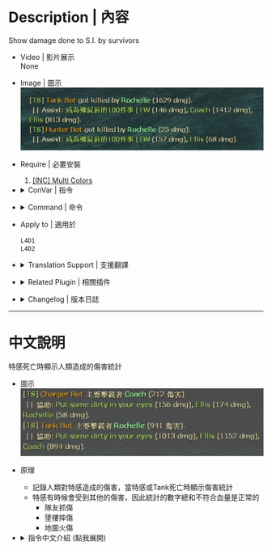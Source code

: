 # Description | 內容
Show damage done to S.I. by survivors

* Video | 影片展示
<br/>None

* Image | 圖示
	<br/>![l4d2_assist_1](image/l4d2_assist_1.jpg)  

* Require | 必要安裝
	1. [[INC] Multi Colors](https://github.com/fbef0102/L4D1_2-Plugins/releases/tag/Multi-Colors)

* <details><summary>ConVar | 指令</summary>

	* cfg/sourcemod/l4d2_assist.cfg
		```php
		// If 1, Enables this plugin.
		sm_assist_enable "1"

		// Turn on the plugin in these game modes, separate by commas (no spaces). (Empty = all).
		sm_assist_modes ""

		// Turn off the plugin in these game modes, separate by commas (no spaces). (Empty = none).
		sm_assist_modes_off ""

		// Turn on the plugin in these game modes. 0=All, 1=Coop, 2=Survival, 4=Versus, 8=Scavenge. Add numbers together.
		sm_assist_modes_tog "0"

		// (L4D2) Which zombie class should report damage on death, 0=None, 1=Smoker, =Boomer, 4=Hunter, 8=Spitter, 16=Jockey, 32=Charger, 64=Tank. Add numbers together.
		sm_assist_infected_flag "127"

		// (L4D1) Which zombie class should report damage on death, 0=None, 1=Smoker, =Boomer, 4=Hunter, 8=Spitter, 16=Jockey, 32=Charger, 64=Tank. Add numbers together.
		sm_assist_infected_flag "15"

		// How many players displayed on assist message each line
		sm_assist_display_num "2"
		```
</details>

* <details><summary>Command | 命令</summary>

	None
</details>

* Apply to | 適用於
	```
	L4D1
	L4D2
	```

* <details><summary>Translation Support | 支援翻譯</summary>

	```
	English
	繁體中文
	简体中文
	Russian
	```
</details>

* <details><summary>Related Plugin | 相關插件</summary>

	1. [l4d_witch_dmg_report](https://github.com/fbef0102/Game-Private_Plugin/tree/main/L4D_插件/Witch_%E5%A5%B3%E5%B7%AB/l4d_witch_dmg_report): Displays how much damage done to witch on witch death + display health remaining when witch kills or incaps the survivor.
		> Witch死亡時，顯示對Witch造成傷害統計表 + Witch抓傷或抓死人時，顯示剩餘血量
</details>

* <details><summary>Changelog | 版本日誌</summary>

	* v2.5 (2024-12-3)
		* Update cvars

	* v2.4 (2024-11-24)
		* Delete witch report
		* Update translation

	* v2.3 (2023-9-27)
		* Accurate damage stats, now consider SI hurt from other damage (teammate claw dmg, fire dmg, fall dmg, etc.)

	* v2.2 (2023-5-14)
		* Optimize code

	* v2.1 (2022-12-16)
		* Translation Support

	* v2.0
		* Remake code

	* v1.6
		* [Original Post by [E]c](https://forums.alliedmods.net/showthread.php?t=123811?t=123811)
</details>

- - - -
# 中文說明
特感死亡時顯示人類造成的傷害統計

* 圖示
	<br/>![l4d2_assist_1](image/zho/l4d2_assist_1.jpg)  

* 原理
	* 記錄人類對特感造成的傷害，當特感或Tank死亡時顯示傷害統計
	* 特感有時候會受到其他的傷害，因此統計的數字總和不符合血量是正常的
		* 隊友抓傷
		* 墬樓摔傷
		* 地圖火傷

* <details><summary>指令中文介紹 (點我展開)</summary>

	* cfg/sourcemod/l4d2_assist.cfg
		```php
		// 0=關閉插件, 1=啟動插件
		sm_assist_enable "1"

		// 什麼模式下啟動此插件, 逗號區隔 (無空白). (留白 = 所有模式)
		sm_assist_modes ""

		// 什麼模式下關閉此插件, 逗號區隔 (無空白). (留白 = 無)
		sm_assist_modes_off ""

		// 什麼模式下啟動此插件. 0=所有模式, 1=戰役, 2=生存, 4=對抗, 8=清道夫. 請將數字相加起來
		sm_assist_modes_tog "0"

		// (L4D2) 哪些特感被殺死時顯示統計傷害?, 0=無, 1=Smoker, =Boomer, 4=Hunter, 8=Spitter, 16=Jockey, 32=Charger, 64=Tank. 將數字相加起來
		sm_assist_infected_flag "127"

		// (L4D1) 哪些特感被殺死時顯示統計傷害?, 0=None, 1=Smoker, =Boomer, 4=Hunter, 8=Spitter, 16=Jockey, 32=Charger, 64=Tank. 將數字相加起來
		sm_assist_infected_flag "15"

		// 協助擊殺者的訊息當中, 每一行顯示多少玩家? (用於多人房，倖存者數量太多顯示不完)
		sm_assist_display_num "2"
		```
</details>


